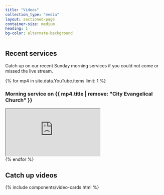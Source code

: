 ```yaml
---
title: "Videos"
collection_type: "media"
layout: sectioned-page
container-size: medium
heading: 1
bg-color: alternate-background
---
```


## Recent services

Catch up on our recent Sunday morning services if you could not come or missed the live stream.

{% for mp4 in site.data.YouTube.items limit: 1 %}
### Morning service on {{ mp4.title | remove: "City Evangelical Church" }}


  <div class="icontain">
    <iframe class="lozad" title="City Evangelical Church morning service {{ mp4.title | remove: "City Evangelical Church" }}" src="https://www.youtube-nocookie.com/embed/{{ mp4.guid | remove: "yt:video:" }}" allowfullscreen>
    </iframe>
  </div>
{% endfor %}

## Catch up videos

{% include components/video-cards.html %}

